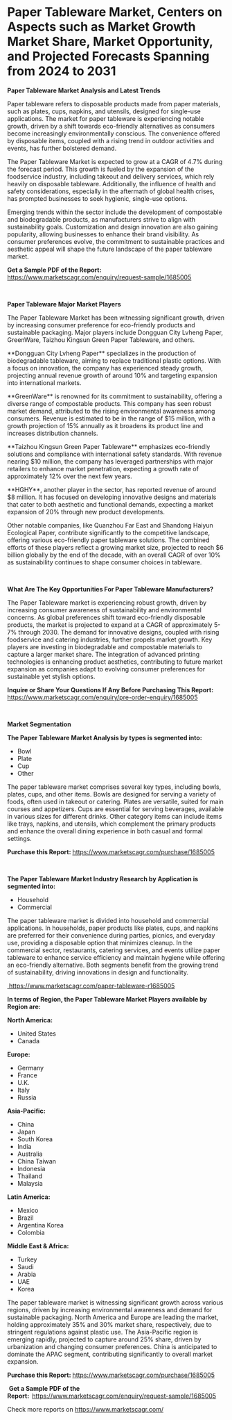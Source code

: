 <p><h1>Paper Tableware Market, Centers on Aspects such as Market Growth Market Share, Market Opportunity, and Projected Forecasts Spanning from 2024 to 2031</h1></p><p><strong>Paper Tableware Market Analysis and Latest Trends</strong></p>
<p><p>Paper tableware refers to disposable products made from paper materials, such as plates, cups, napkins, and utensils, designed for single-use applications. The market for paper tableware is experiencing notable growth, driven by a shift towards eco-friendly alternatives as consumers become increasingly environmentally conscious. The convenience offered by disposable items, coupled with a rising trend in outdoor activities and events, has further bolstered demand.</p><p>The Paper Tableware Market is expected to grow at a CAGR of 4.7% during the forecast period. This growth is fueled by the expansion of the foodservice industry, including takeout and delivery services, which rely heavily on disposable tableware. Additionally, the influence of health and safety considerations, especially in the aftermath of global health crises, has prompted businesses to seek hygienic, single-use options.</p><p>Emerging trends within the sector include the development of compostable and biodegradable products, as manufacturers strive to align with sustainability goals. Customization and design innovation are also gaining popularity, allowing businesses to enhance their brand visibility. As consumer preferences evolve, the commitment to sustainable practices and aesthetic appeal will shape the future landscape of the paper tableware market.</p></p>
<p><strong>Get a Sample PDF of the Report:&nbsp;</strong> <a href="https://www.marketscagr.com/enquiry/request-sample/1685005?utm_campaign=1905&utm_medium=2&utm_source=Github&utm_content=ia&utm_term=30122024&utm_id=paper-tableware">https://www.marketscagr.com/enquiry/request-sample/1685005</a></p>
<p>&nbsp;</p>
<p><strong>Paper Tableware Major Market Players</strong></p>
<p><p>The Paper Tableware Market has been witnessing significant growth, driven by increasing consumer preference for eco-friendly products and sustainable packaging. Major players include Dongguan City Lvheng Paper, GreenWare, Taizhou Kingsun Green Paper Tableware, and others.</p><p>**Dongguan City Lvheng Paper** specializes in the production of biodegradable tableware, aiming to replace traditional plastic options. With a focus on innovation, the company has experienced steady growth, projecting annual revenue growth of around 10% and targeting expansion into international markets.</p><p>**GreenWare** is renowned for its commitment to sustainability, offering a diverse range of compostable products. This company has seen robust market demand, attributed to the rising environmental awareness among consumers. Revenue is estimated to be in the range of $15 million, with a growth projection of 15% annually as it broadens its product line and increases distribution channels.</p><p>**Taizhou Kingsun Green Paper Tableware** emphasizes eco-friendly solutions and compliance with international safety standards. With revenue nearing $10 million, the company has leveraged partnerships with major retailers to enhance market penetration, expecting a growth rate of approximately 12% over the next few years.</p><p>**HGHY**, another player in the sector, has reported revenue of around $8 million. It has focused on developing innovative designs and materials that cater to both aesthetic and functional demands, expecting a market expansion of 20% through new product developments.</p><p>Other notable companies, like Quanzhou Far East and Shandong Haiyun Ecological Paper, contribute significantly to the competitive landscape, offering various eco-friendly paper tableware solutions. The combined efforts of these players reflect a growing market size, projected to reach $6 billion globally by the end of the decade, with an overall CAGR of over 10% as sustainability continues to shape consumer choices in tableware.</p></p>
<p>&nbsp;</p>
<p><strong>What Are The Key Opportunities For Paper Tableware Manufacturers?</strong></p>
<p><p>The Paper Tableware market is experiencing robust growth, driven by increasing consumer awareness of sustainability and environmental concerns. As global preferences shift toward eco-friendly disposable products, the market is projected to expand at a CAGR of approximately 5-7% through 2030. The demand for innovative designs, coupled with rising foodservice and catering industries, further propels market growth. Key players are investing in biodegradable and compostable materials to capture a larger market share. The integration of advanced printing technologies is enhancing product aesthetics, contributing to future market expansion as companies adapt to evolving consumer preferences for sustainable yet stylish options.</p></p>
<p><strong>Inquire or Share Your Questions If Any Before Purchasing This Report:</strong> <a href="https://www.marketscagr.com/enquiry/pre-order-enquiry/1685005?utm_campaign=1905&utm_medium=2&utm_source=Github&utm_content=ia&utm_term=30122024&utm_id=paper-tableware">https://www.marketscagr.com/enquiry/pre-order-enquiry/1685005</a></p>
<p>&nbsp;</p>
<p><strong>Market Segmentation</strong></p>
<p><strong>The Paper Tableware Market Analysis by types is segmented into:</strong></p>
<p><ul><li>Bowl</li><li>Plate</li><li>Cup</li><li>Other</li></ul></p>
<p><p>The paper tableware market comprises several key types, including bowls, plates, cups, and other items. Bowls are designed for serving a variety of foods, often used in takeout or catering. Plates are versatile, suited for main courses and appetizers. Cups are essential for serving beverages, available in various sizes for different drinks. Other category items can include items like trays, napkins, and utensils, which complement the primary products and enhance the overall dining experience in both casual and formal settings.</p></p>
<p><strong>Purchase this Report:&nbsp;</strong><a href="https://www.marketscagr.com/purchase/1685005?utm_campaign=1905&utm_medium=2&utm_source=Github&utm_content=ia&utm_term=30122024&utm_id=paper-tableware">https://www.marketscagr.com/purchase/1685005</a></p>
<p>&nbsp;</p>
<p><strong>The Paper Tableware Market Industry Research by Application is segmented into:</strong></p>
<p><ul><li>Household</li><li>Commercial</li></ul></p>
<p><p>The paper tableware market is divided into household and commercial applications. In households, paper products like plates, cups, and napkins are preferred for their convenience during parties, picnics, and everyday use, providing a disposable option that minimizes cleanup. In the commercial sector, restaurants, catering services, and events utilize paper tableware to enhance service efficiency and maintain hygiene while offering an eco-friendly alternative. Both segments benefit from the growing trend of sustainability, driving innovations in design and functionality.</p></p>
<p><a href="https://www.marketscagr.com/paper-tableware-r1685005?utm_campaign=1905&utm_medium=2&utm_source=Github&utm_content=ia&utm_term=30122024&utm_id=paper-tableware">&nbsp;https://www.marketscagr.com/paper-tableware-r1685005</a></p>
<p><strong>In terms of Region, the Paper Tableware Market Players available by Region are:</strong></p>
<p>
    <p> <strong> North America: </strong>
        <ul>
            <li>United States</li>
            <li>Canada</li>
        </ul>
        </p> 
    <p> <strong> Europe: </strong>
        <ul>
            <li>Germany</li>
            <li>France</li>
            <li>U.K.</li>
            <li>Italy</li>
            <li>Russia</li>
        </ul>
        </p> 
    <p> <strong> Asia-Pacific: </strong>
        <ul>
            <li>China</li>
            <li>Japan</li>
            <li>South Korea</li>
            <li>India</li>
            <li>Australia</li>
            <li>China Taiwan</li>
            <li>Indonesia</li>
            <li>Thailand</li>
            <li>Malaysia</li>
        </ul>
        </p> 
    <p> <strong> Latin America: </strong>
        <ul>
            <li>Mexico</li>
            <li>Brazil</li>
            <li>Argentina Korea</li>
            <li>Colombia</li>
        </ul>
        </p> 
    <p> <strong> Middle East & Africa: </strong>
        <ul>
            <li>Turkey</li>
            <li>Saudi</li>
            <li>Arabia</li>
            <li>UAE</li>
            <li>Korea</li>
        </ul>
    </p>
    </p>
<p><p>The paper tableware market is witnessing significant growth across various regions, driven by increasing environmental awareness and demand for sustainable packaging. North America and Europe are leading the market, holding approximately 35% and 30% market share, respectively, due to stringent regulations against plastic use. The Asia-Pacific region is emerging rapidly, projected to capture around 25% share, driven by urbanization and changing consumer preferences. China is anticipated to dominate the APAC segment, contributing significantly to overall market expansion.</p></p>
<p><strong>Purchase this Report: </strong><a href="https://www.marketscagr.com/purchase/1685005?utm_campaign=1905&utm_medium=2&utm_source=Github&utm_content=ia&utm_term=30122024&utm_id=paper-tableware">https://www.marketscagr.com/purchase/1685005</a></p>
<p>&nbsp;<strong>Get a Sample PDF of the Report:&nbsp;&nbsp;</strong><a href="https://www.marketscagr.com/enquiry/request-sample/1685005?utm_campaign=1905&utm_medium=2&utm_source=Github&utm_content=ia&utm_term=30122024&utm_id=paper-tableware">https://www.marketscagr.com/enquiry/request-sample/1685005</a></p>
<p><strong></strong></p>
<p>Check more reports on <a href="https://www.marketscagr.com/?utm_campaign=1905&utm_medium=2&utm_source=Github&utm_content=ia&utm_term=30122024&utm_id=paper-tableware">https://www.marketscagr.com/</a></p>